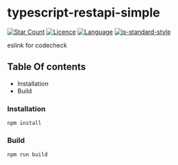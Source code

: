<div id="top"></div> 

# typescript-restapi-simple

[![Star Count](https://img.shields.io/badge/dynamic/json?color=brightgreen&label=Star&query=stargazers_count&url=https%3A%2F%2Fapi.github.com%2Frepos%2Fhelloakn%2Ftypescript-restapi-simple)](https://github.com/helloakn/typescript-restapi-simple) [![Licence](https://img.shields.io/badge/dynamic/json?color=informational&label=LICENCE&query=license.name&url=https%3A%2F%2Fapi.github.com%2Frepos%2Fhelloakn%2Ftypescript-restapi-simple)](https://github.com/helloakn/typescript-restapi-simple) [![Language](https://img.shields.io/badge/dynamic/json?color=blueviolet&label=Language&query=language&url=https://api.github.com/repos/helloakn/typescript-restapi-simple)](https://github.com/helloakn/typescript-restapi-simple)
[![js-standard-style](https://img.shields.io/badge/code%20style-standard-brightgreen.svg?style=flat-square)](https://github.com/feross/standard)


eslink for codecheck

## Table Of contents
- Installation 
- Build

### Installation
```shell
npm install
```

### Build
```shell
npm run build
```